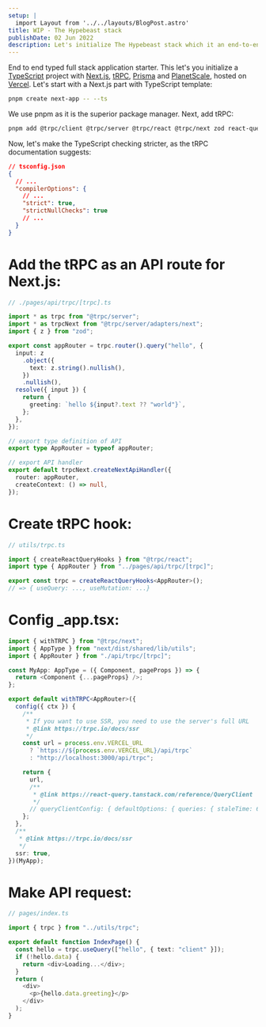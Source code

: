 ```yaml
---
setup: |
  import Layout from '../../layouts/BlogPost.astro'
title: WIP - The Hypebeast stack
publishDate: 02 Jun 2022
description: Let's initialize The Hypebeast stack which it an end-to-end typed full-stack TypeScript application.
---
```


End to end typed full stack application starter. This let's you initialize a [TypeScript](https://www.typescriptlang.org/) project with [Next.js](https://nextjs.org/), [tRPC](https://trpc.io/), [Prisma](https://www.prisma.io/) and [PlanetScale](https://planetscale.com/), hosted on [Vercel](https://vercel.com/). Let's start with a Next.js part with TypeScript template:

```bash
pnpm create next-app -- --ts
```

We use pnpm as it is the superior package manager. Next, add tRPC:

```bash
pnpm add @trpc/client @trpc/server @trpc/react @trpc/next zod react-query
```

Now, let's make the TypeScript checking stricter, as the tRPC documentation suggests:

```json
// tsconfig.json
{
  // ...
  "compilerOptions": {
    // ...
    "strict": true,
    "strictNullChecks": true
    // ...
  }
}
```

# Add the tRPC as an API route for Next.js:

```ts
// ./pages/api/trpc/[trpc].ts

import * as trpc from "@trpc/server";
import * as trpcNext from "@trpc/server/adapters/next";
import { z } from "zod";

export const appRouter = trpc.router().query("hello", {
  input: z
    .object({
      text: z.string().nullish(),
    })
    .nullish(),
  resolve({ input }) {
    return {
      greeting: `hello ${input?.text ?? "world"}`,
    };
  },
});

// export type definition of API
export type AppRouter = typeof appRouter;

// export API handler
export default trpcNext.createNextApiHandler({
  router: appRouter,
  createContext: () => null,
});
```

# Create tRPC hook:

```ts
// utils/trpc.ts

import { createReactQueryHooks } from "@trpc/react";
import type { AppRouter } from "../pages/api/trpc/[trpc]";

export const trpc = createReactQueryHooks<AppRouter>();
// => { useQuery: ..., useMutation: ...}
```

# Config \_app.tsx:

```ts
import { withTRPC } from "@trpc/next";
import { AppType } from "next/dist/shared/lib/utils";
import { AppRouter } from "./api/trpc/[trpc]";

const MyApp: AppType = ({ Component, pageProps }) => {
  return <Component {...pageProps} />;
};

export default withTRPC<AppRouter>({
  config({ ctx }) {
    /**
     * If you want to use SSR, you need to use the server's full URL
     * @link https://trpc.io/docs/ssr
     */
    const url = process.env.VERCEL_URL
      ? `https://${process.env.VERCEL_URL}/api/trpc`
      : "http://localhost:3000/api/trpc";

    return {
      url,
      /**
       * @link https://react-query.tanstack.com/reference/QueryClient
       */
      // queryClientConfig: { defaultOptions: { queries: { staleTime: 60 } } },
    };
  },
  /**
   * @link https://trpc.io/docs/ssr
   */
  ssr: true,
})(MyApp);
```

# Make API request:

```ts
// pages/index.ts

import { trpc } from "../utils/trpc";

export default function IndexPage() {
  const hello = trpc.useQuery(["hello", { text: "client" }]);
  if (!hello.data) {
    return <div>Loading...</div>;
  }
  return (
    <div>
      <p>{hello.data.greeting}</p>
    </div>
  );
}
```
